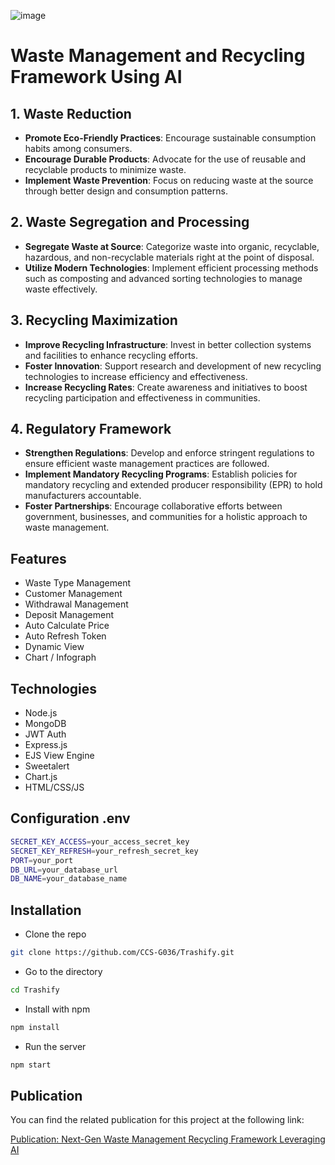 ![image](https://github.com/user-attachments/assets/07e44b5c-c313-4fe7-adb8-914aec131b5b)

# Waste Management and Recycling Framework Using AI

## 1. Waste Reduction

- **Promote Eco-Friendly Practices**: Encourage sustainable consumption habits among consumers.
- **Encourage Durable Products**: Advocate for the use of reusable and recyclable products to minimize waste.
- **Implement Waste Prevention**: Focus on reducing waste at the source through better design and consumption patterns.

## 2. Waste Segregation and Processing

- **Segregate Waste at Source**: Categorize waste into organic, recyclable, hazardous, and non-recyclable materials
  right at the point of disposal.
- **Utilize Modern Technologies**: Implement efficient processing methods such as composting and advanced sorting
  technologies to manage waste effectively.

## 3. Recycling Maximization

- **Improve Recycling Infrastructure**: Invest in better collection systems and facilities to enhance recycling efforts.
- **Foster Innovation**: Support research and development of new recycling technologies to increase efficiency and
  effectiveness.
- **Increase Recycling Rates**: Create awareness and initiatives to boost recycling participation and effectiveness in
  communities.

## 4. Regulatory Framework

- **Strengthen Regulations**: Develop and enforce stringent regulations to ensure efficient waste management practices
  are followed.
- **Implement Mandatory Recycling Programs**: Establish policies for mandatory recycling and extended producer
  responsibility (EPR) to hold manufacturers accountable.
- **Foster Partnerships**: Encourage collaborative efforts between government, businesses, and communities for a
  holistic approach to waste management.

## Features

- Waste Type Management
- Customer Management
- Withdrawal Management
- Deposit Management
- Auto Calculate Price
- Auto Refresh Token
- Dynamic View
- Chart / Infograph

## Technologies

- Node.js
- MongoDB
- JWT Auth
- Express.js
- EJS View Engine
- Sweetalert
- Chart.js
- HTML/CSS/JS

## Configuration .env

```bash
SECRET_KEY_ACCESS=your_access_secret_key
SECRET_KEY_REFRESH=your_refresh_secret_key
PORT=your_port
DB_URL=your_database_url
DB_NAME=your_database_name
 ``` 

## Installation

- Clone the repo

```bash
git clone https://github.com/CCS-G036/Trashify.git
```

- Go to the directory

```bash
cd Trashify
```

- Install with npm

```bash
npm install
```

- Run the server

```bash
npm start
 ```   
## Publication

You can find the related publication for this project at the following link:

[Publication: Next-Gen Waste Management Recycling Framework Leveraging AI](https://ijirt.org/Article?manuscript=171578)
